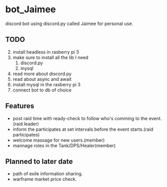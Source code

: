 # bot_Jaimee
discord bot using discord.py called Jaimee for personal use.

## TODO 
2. install headless in rasberry pi 3
3. make sure to install all the lib I need
    1. discord.py
    2. mysql
4. read more about discord.py
5. read about async and await 
6. install mysql in the rasberry pi 3
8. connect bot to db of choice 

## Features
- post raid time with ready-check to follow who's comming to the event.(raid leader)
- inform the participates at set intervals before the event starts.(raid participates)
- welcome massage for new users.(member)
- mannage roles in the Tank/DPS/Healer(member)


## Planned to later date
- path of exile information sharing.
- warframe market price check.


